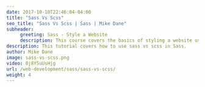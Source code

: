 ```yaml
---
date: 2017-10-10T22:46:04-04:00
title: "Sass Vs Scss"
seo_title: "Sass Vs Scss | Sass | Mike Dane"
subheader:
     greeting: Sass - Style a Website
     description: This course covers the basics of styling a website using Sass. Work your way through the videos and we'll teach you everything you need to know to style a basic website!
description: This tutorial covers how to use sass vs scss in Sass.
author: Mike Dane
image: sass-vs-scss.png
video: 0j8Y5uUsHjg
url: /web-development/sass/sass-vs-scss/
weight: 4
---
```

